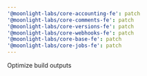 ```yaml
---
'@moonlight-labs/core-accounting-fe': patch
'@moonlight-labs/core-comments-fe': patch
'@moonlight-labs/core-versions-fe': patch
'@moonlight-labs/core-webhooks-fe': patch
'@moonlight-labs/core-base-fe': patch
'@moonlight-labs/core-jobs-fe': patch
---
```


Optimize build outputs

